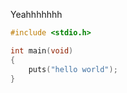 <!--
おほほー．
-->

Yeahhhhhhh

<!--
```c
#include <stdio.h>

int main(void)
{
    puts("hello world");
}
```
-->

```c
#include <stdio.h>

int main(void)
{
    puts("hello world");
}
```
